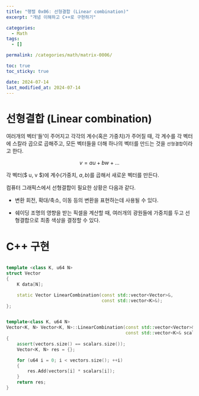 ```yaml
---
title: "행렬 0x06: 선형결합 (Linear combination)"
excerpt: "개념 이해하고 C++로 구현하기"

categories:
  - Math
tags:
  - []

permalink: /categories/math/matrix-0006/

toc: true
toc_sticky: true

date: 2024-07-14
last_modified_at: 2024-07-14
---
```


# 선형결합 (Linear combination)
여러개의 벡터'들'이 주어지고 각각의 계수(혹은 가중치)가 주어질 때, 각 계수를 각 벡터에 스칼라 곱으로 곱해주고, 모든 벡터들을 더해 하나의 벡터를 만드는 것을 ```선형결합```이라고 한다.

$$
v = au + bw + ...
$$

각 벡터($ u, v $)에 계수(가중치, $a, b$)를 곱해서 새로운 벡터를 만든다.

컴퓨터 그래픽스에서 선형결합이 필요한 상황은 다음과 같다.

- 변환
회전, 확대/축소, 이동 등의 변환을 표현하는데 사용될 수 있다.

- 쉐이딩 
조명의 영향을 받는 픽셀을 계산할 때, 여러개의 광원들에 가중치를 두고 선형결합으로 최종 색상을 결정할 수 있다.

# C++ 구현

```cpp

template <class K, u64 N>
struct Vector
{
    K data[N];

    static Vector LinearCombination(const std::vector<Vector>&,
                                    const std::vector<K>&);
};


template<class K, u64 N>
Vector<K, N> Vector<K, N>::LinearCombination(const std::vector<Vector>& vectors,
                                             const std::vector<K>& scalars)
{
    assert(vectors.size() == scalars.size());
    Vector<K, N> res = {};

    for (u64 i = 0; i < vectors.size(); ++i)
    {
        res.Add(vectors[i] * scalars[i]);
    }
    return res;
}

```
